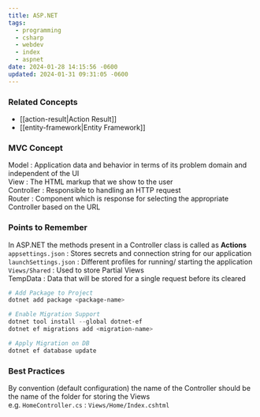 ```yaml
---
title: ASP.NET
tags:
  - programming
  - csharp
  - webdev
  - index
  - aspnet
date: 2024-01-28 14:15:56 -0600
updated: 2024-01-31 09:31:05 -0600
---
```


### Related Concepts

* [[action-result|Action Result]]
* [[entity-framework|Entity Framework]]

### MVC Concept

Model : Application data and behavior in terms of its problem domain and independent of the UI  
View : The HTML markup that we show to the user  
Controller : Responsible to handling an HTTP request  
Router : Component which is response for selecting the appropriate Controller based on the URL

### Points to Remember

In ASP.NET the methods present in a Controller class is called as **Actions**  
`appsettings.json` : Stores secrets and connection string for our application  
`launchSettings.json` : Different profiles for running/ starting the application  
`Views/Shared` : Used to store Partial Views  
TempData : Data that will be stored for a single request before its cleared

````powershell
# Add Package to Project
dotnet add package <package-name>

# Enable Migration Support
dotnet tool install --global dotnet-ef
dotnet ef migrations add <migration-name>

# Apply Migration on DB
dotnet ef database update
````

### Best Practices

By convention (default configuration) the name of the Controller should be the name of the folder for storing the Views  
e.g. `HomeController.cs` : `Views/Home/Index.cshtml`
